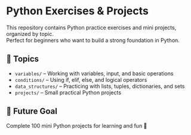 # Python Exercises & Projects

This repository contains Python practice exercises and mini projects, organized by topic.  
Perfect for beginners who want to build a strong foundation in Python.

## 🧠 Topics

- `variables/` – Working with variables, input, and basic operations
- `conditions/` – Using if, elif, else, and logical operators
- `data_structures/` – Practicing with lists, tuples, dictionaries, and sets
- `projects/` – Small practical Python projects

## 🚀 Future Goal

Complete 100 mini Python projects for learning and fun 🎯
